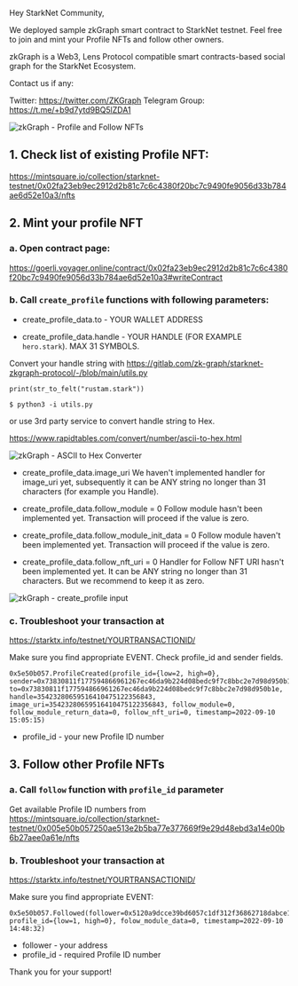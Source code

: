 Hey StarkNet Community,

We deployed sample zkGraph smart contract to StarkNet testnet. Feel free to join and mint your Profile NFTs and follow other owners.

zkGraph is a Web3, Lens Protocol compatible smart contracts-based social graph for the StarkNet Ecosystem.

Contact us if any:

Twitter: https://twitter.com/ZKGraph
Telegram Group: https://t.me/+b9d7ytd9BQ5lZDA1

![zkGraph - Profile and Follow NFTs](https://gitlab.com/zk-graph/starknet-zkgraph-protocol/-/raw/graph-testing-instructions/assets/zkGraph_-_NFTs.png)

## 1. Check list of existing Profile NFT: 

https://mintsquare.io/collection/starknet-testnet/0x02fa23eb9ec2912d2b81c7c6c4380f20bc7c9490fe9056d33b784ae6d52e10a3/nfts

## 2. Mint your profile NFT

### a. Open contract page:
https://goerli.voyager.online/contract/0x02fa23eb9ec2912d2b81c7c6c4380f20bc7c9490fe9056d33b784ae6d52e10a3#writeContract

### b. Call `create_profile` functions with following parameters:

- create_profile_data.to - YOUR WALLET ADDRESS

- create_profile_data.handle - YOUR HANDLE (FOR EXAMPLE `hero.stark`). MAX 31 SYMBOLS.

Convert your handle string with https://gitlab.com/zk-graph/starknet-zkgraph-protocol/-/blob/main/utils.py 

```
print(str_to_felt("rustam.stark"))

$ python3 -i utils.py
```

or use 3rd party service to convert handle string to Hex.

https://www.rapidtables.com/convert/number/ascii-to-hex.html

![zkGraph - ASCII to Hex Converter](https://gitlab.com/zk-graph/starknet-zkgraph-protocol/-/raw/graph-testing-instructions/assets/ASCII_to_Hex_converter.png)

- create_profile_data.image_uri
We haven't implemented handler for image_uri yet, subsequently it can be ANY string no longer than 31 characters (for example you Handle). 

- create_profile_data.follow_module = 0 
Follow module hasn't been implemented yet. Transaction will proceed if the value is zero.
​
- create_profile_data.follow_module_init_data = 0
Follow module haven't been implemented yet. Transaction will proceed if the value is zero.
​
- create_profile_data.follow_nft_uri = 0
Handler for Follow NFT URI hasn't been implemented yet. It can be ANY string no longer than 31 characters. But we recommend to keep it as zero.

![zkGraph - create_profile input](https://gitlab.com/zk-graph/starknet-zkgraph-protocol/-/raw/graph-testing-instructions/assets/create_profile_input.png)

### c. Troubleshoot your transaction at
https://starktx.info/testnet/YOURTRANSACTIONID/

Make sure you find appropriate EVENT. Check profile_id and sender fields.
```
0x5e50b057.ProfileCreated(profile_id={low=2, high=0}, sender=0x73830811f177594866961267ec46da9b224d08bedc9f7c8bbc2e7d98d950b1e, to=0x73830811f177594866961267ec46da9b224d08bedc9f7c8bbc2e7d98d950b1e, handle=35423280659516410475122356843, image_uri=35423280659516410475122356843, follow_module=0, follow_module_return_data=0, follow_nft_uri=0, timestamp=2022-09-10 15:05:15)
```
- profile_id - your new Profile ID number

## 3. Follow other Profile NFTs

### a. Call `follow` function with `profile_id` parameter

Get available Profile ID numbers from https://mintsquare.io/collection/starknet-testnet/0x005e50b057250ae513e2b5ba77e377669f9e29d48ebd3a14e00b6b27aee0a61e/nfts

### b. Troubleshoot your transaction at
https://starktx.info/testnet/YOURTRANSACTIONID/

Make sure you find appropriate EVENT:
```
0x5e50b057.Followed(follower=0x5120a9dcce39bd6057c1df312f36862718dabce1baf36bc6af468cd447d5638, profile_id={low=1, high=0}, folow_module_data=0, timestamp=2022-09-10 14:48:32)
```
- follower - your address
- profile_id - required Profile ID number
 
Thank you for your support!
